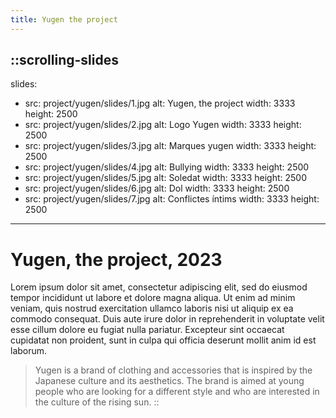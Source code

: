 ```yaml
---
title: Yugen the project
---
```


::scrolling-slides
---
slides:
  - src: project/yugen/slides/1.jpg
    alt: Yugen, the project
    width: 3333
    height: 2500
  - src: project/yugen/slides/2.jpg
    alt: Logo Yugen
    width: 3333
    height: 2500
  - src: project/yugen/slides/3.jpg
    alt: Marques yugen
    width: 3333
    height: 2500
  - src: project/yugen/slides/4.jpg
    alt: Bullying
    width: 3333
    height: 2500
  - src: project/yugen/slides/5.jpg
    alt: Soledat
    width: 3333
    height: 2500
  - src: project/yugen/slides/6.jpg
    alt: Dol
    width: 3333
    height: 2500
  - src: project/yugen/slides/7.jpg
    alt: Conflictes íntims
    width: 3333
    height: 2500
---
# Yugen, the project, 2023

Lorem ipsum dolor sit amet, consectetur adipiscing elit, sed do eiusmod tempor incididunt ut labore et dolore magna aliqua. Ut enim ad minim veniam, quis nostrud exercitation ullamco laboris nisi ut aliquip ex ea commodo consequat. Duis aute irure dolor in reprehenderit in voluptate velit esse cillum dolore eu fugiat nulla pariatur. Excepteur sint occaecat cupidatat non proident, sunt in culpa qui officia deserunt mollit anim id est laborum.

> Yugen is a brand of clothing and accessories that is inspired by the Japanese culture and its aesthetics. The brand is aimed at young people who are looking for a different style and who are interested in the culture of the rising sun.
::
